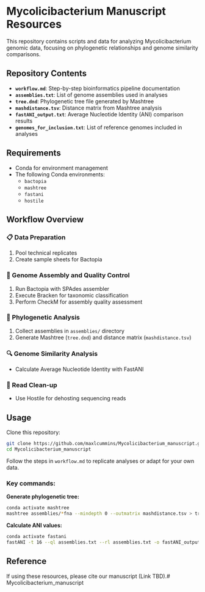 # Mycolicibacterium Manuscript Resources

This repository contains scripts and data for analyzing Mycolicibacterium genomic data, focusing on phylogenetic relationships and genome similarity comparisons.

## Repository Contents

- **`workflow.md`**: Step-by-step bioinformatics pipeline documentation
- **`assemblies.txt`**: List of genome assemblies used in analyses
- **`tree.dnd`**: Phylogenetic tree file generated by Mashtree
- **`mashdistance.tsv`**: Distance matrix from Mashtree analysis
- **`fastANI_output.txt`**: Average Nucleotide Identity (ANI) comparison results
- **`genomes_for_inclusion.txt`**: List of reference genomes included in analyses

## Requirements

- Conda for environment management
- The following Conda environments:
    - `bactopia`
    - `mashtree`
    - `fastani`
    - `hostile`

## Workflow Overview

### 📋 Data Preparation

1. Pool technical replicates
2. Create sample sheets for Bactopia

### 🧬 Genome Assembly and Quality Control

1. Run Bactopia with SPAdes assembler
2. Execute Bracken for taxonomic classification
3. Perform CheckM for assembly quality assessment

### 🌳 Phylogenetic Analysis

1. Collect assemblies in `assemblies/` directory
2. Generate Mashtree (`tree.dnd`) and distance matrix (`mashdistance.tsv`)

### 🔍 Genome Similarity Analysis

- Calculate Average Nucleotide Identity with FastANI

### 🧹 Read Clean-up

- Use Hostile for dehosting sequencing reads

## Usage

Clone this repository:

```bash
git clone https://github.com/maxlcummins/Mycolicibacterium_manuscript.git
cd Mycolicibacterium_manuscript
```

Follow the steps in `workflow.md` to replicate analyses or adapt for your own data.

### Key commands:

**Generate phylogenetic tree:**

```bash
conda activate mashtree
mashtree assemblies/*fna --mindepth 0 --outmatrix mashdistance.tsv > tree.dnd
```

**Calculate ANI values:**

```bash
conda activate fastani
fastANI -t 16 --ql assemblies.txt --rl assemblies.txt -o fastANI_output.txt
```

## Reference

If using these resources, please cite our manuscript (Link TBD).# Mycolicibacterium_manuscript
